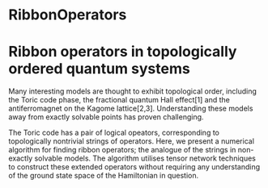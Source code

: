 RibbonOperators
===============

# Ribbon operators in topologically ordered quantum systems

Many interesting models are thought to exhibit topological order,
including the Toric code phase, the fractional quantum Hall effect[1]
and the antiferromagnet on the Kagome lattice[2,3]. Understanding
these models away from exactly solvable points has proven challenging.

The Toric code has a pair of logical opeators, corresponding to
topologically nontrivial strings of operators. Here, we present a
numerical algorithm for finding ribbon operators; the analogue of 
the strings in non-exactly solvable models. The algorithm utilises 
tensor network techniques to construct these extended operators 
without requiring any understanding of the ground state space of the 
Hamiltonian in question.
